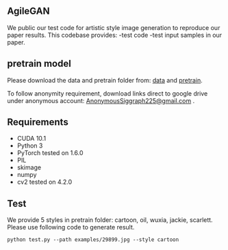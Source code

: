 ## AgileGAN
We public our test code for artistic style image generation to reproduce our paper results. 
This codebase provides:
-test code
-test input samples in our paper.

## pretrain model
Please download the data and pretrain folder from: [data](https://drive.google.com/drive/folders/1sksjD4awYwSAgibix83hVtx1sm4KOekm?usp=sharing) and [pretrain](https://drive.google.com/drive/folders/118Fjhp-o5hrttK8M_sKSa4u6MrDJt70m?usp=sharing).

To follow anonymity requirement, download links direct to google drive under anonymous account: AnonymousSiggraph225@gmail.com .
## Requirements
- CUDA 10.1
- Python 3
- PyTorch tested on 1.6.0
- PIL
- skimage
- numpy
- cv2 tested on 4.2.0


## Test
We provide 5 styles in pretrain folder: cartoon, oil, wuxia, jackie, scarlett.
Please use following code to generate result.

`
python test.py --path examples/29899.jpg --style cartoon
`

